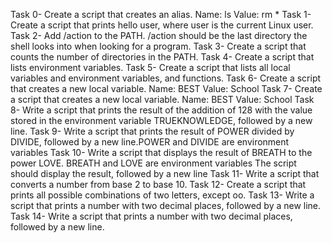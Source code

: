 Task 0- Create a script that creates an alias.
Name: ls
Value: rm *
Task 1- Create a script that prints hello user, where user is the current Linux user.
Task 2- Add /action to the PATH. /action should be the last directory the shell looks into when looking for a program.
Task 3- Create a script that counts the number of directories in the PATH.
Task 4- Create a script that lists environment variables.
Task 5- Create a script that lists all local variables and environment variables, and functions.
Task 6- Create a script that creates a new local variable. Name: BEST Value: School
Task 7- Create a script that creates a new local variable. Name: BEST Value: School
Task 8- Write a script that prints the result of the addition of 128 with the value stored in the environment variable TRUEKNOWLEDGE, followed by a new line.
Task 9- Write a script that prints the result of POWER divided by DIVIDE, followed by a new line.POWER and DIVIDE are environment variables
Task 10- Write a script that displays the result of BREATH to the power LOVE. BREATH and LOVE are environment variables
The script should display the result, followed by a new line
Task 11- Write a script that converts a number from base 2 to base 10.
Task 12- Create a script that prints all possible combinations of two letters, except oo.
Task 13- Write a script that prints a number with two decimal places, followed by a new line.
Task 14- Write a script that prints a number with two decimal places, followed by a new line.
